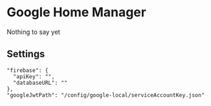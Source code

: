 # Google Home Manager

Nothing to say yet

## Settings

    "firebase": {
      "apiKey": "",
      "databaseURL": ""
    },
    "googleJwtPath": "/config/google-local/serviceAccountKey.json"
